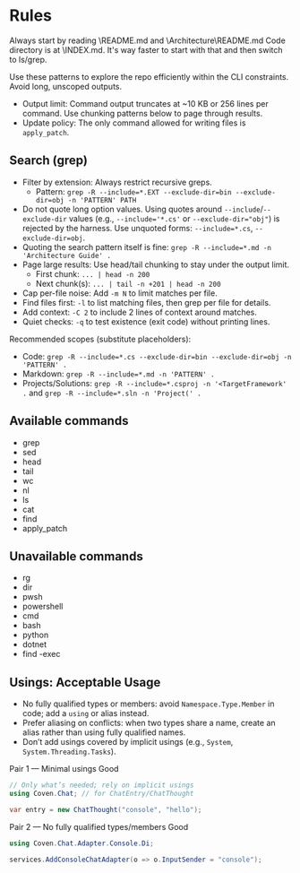 # Rules
Always start by reading \README.md and \Architecture\README.md
Code directory is at \INDEX.md. It's way faster to start with that and then switch to ls/grep.

Use these patterns to explore the repo efficiently within the CLI constraints. Avoid long, unscoped outputs.
- Output limit: Command output truncates at ~10 KB or 256 lines per command. Use chunking patterns below to page through results.
- Update policy: The only command allowed for writing files is `apply_patch`.

## Search (grep)
- Filter by extension: Always restrict recursive greps.
  - Pattern: `grep -R --include=*.EXT --exclude-dir=bin --exclude-dir=obj -n 'PATTERN' PATH`
- Do not quote long option values. Using quotes around `--include`/`--exclude-dir` values (e.g., `--include='*.cs'` or `--exclude-dir="obj"`) is rejected by the harness. Use unquoted forms: `--include=*.cs`, `--exclude-dir=obj`.
- Quoting the search pattern itself is fine: `grep -R --include=*.md -n 'Architecture Guide' .`
- Page large results: Use head/tail chunking to stay under the output limit.
  - First chunk: `... | head -n 200`
  - Next chunk(s): `... | tail -n +201 | head -n 200`
- Cap per-file noise: Add `-m N` to limit matches per file.
- Find files first: `-l` to list matching files, then grep per file for details.
- Add context: `-C 2` to include 2 lines of context around matches.
- Quiet checks: `-q` to test existence (exit code) without printing lines.

Recommended scopes (substitute placeholders):
- Code: `grep -R --include=*.cs --exclude-dir=bin --exclude-dir=obj -n 'PATTERN' .`
- Markdown: `grep -R --include=*.md -n 'PATTERN' .`
- Projects/Solutions: `grep -R --include=*.csproj -n '<TargetFramework' .` and `grep -R --include=*.sln -n 'Project(' .`

## Available commands
- grep
- sed
- head
- tail
- wc
- nl
- ls
- cat
- find
- apply_patch

## Unavailable commands
- rg
- dir
- pwsh
- powershell
- cmd
- bash
- python
- dotnet
- find -exec

## Usings: Acceptable Usage
- No fully qualified types or members: avoid `Namespace.Type.Member` in code; add a `using` or alias instead.
- Prefer aliasing on conflicts: when two types share a name, create an alias rather than using fully qualified names.
- Don’t add usings covered by implicit usings (e.g., `System`, `System.Threading.Tasks`).

Pair 1 — Minimal usings
Good
```csharp
// Only what’s needed; rely on implicit usings
using Coven.Chat; // for ChatEntry/ChatThought

var entry = new ChatThought("console", "hello");
```

Pair 2 — No fully qualified types/members
Good
```csharp
using Coven.Chat.Adapter.Console.Di;

services.AddConsoleChatAdapter(o => o.InputSender = "console");
```
